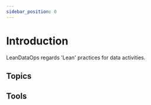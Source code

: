 ```yaml
---
sidebar_position: 0
---
```


# Introduction

LeanDataOps regards 'Lean' practices for data activities.

## Topics

## Tools
